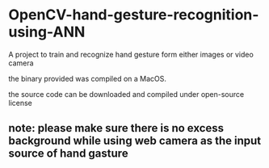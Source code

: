 # OpenCV-hand-gesture-recognition-using-ANN
A project to train and recognize hand gesture form either images or video camera


the binary provided was compiled on a MacOS.

the source code can be downloaded and compiled under open-source license

## note: please make sure there is no excess background while using web camera as the input source of hand gasture
